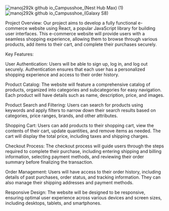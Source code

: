 ![manoj292k github io_Campusshoe_(Nest Hub Max) (1)](https://github.com/manoj292k/Campusshoe/assets/143692735/9bfa5485-29b6-4913-9295-3c6c93a37443)
![manoj292k github io_Campusshoe_(Galaxy S8)](https://github.com/manoj292k/Campusshoe/assets/143692735/ce4855e0-9a7e-4bfc-ab95-719ffe84fc0d)

Project Overview:
Our project aims to develop a fully functional e-commerce website using React, a popular JavaScript library for building user interfaces. This e-commerce website will provide users with a seamless shopping experience, allowing them to browse through various products, add items to their cart, and complete their purchases securely.

Key Features:

User Authentication: Users will be able to sign up, log in, and log out securely. Authentication ensures that each user has a personalized shopping experience and access to their order history.

Product Catalog: The website will feature a comprehensive catalog of products, organized into categories and subcategories for easy navigation. Each product will have details such as name, description, price, and images.

Product Search and Filtering: Users can search for products using keywords and apply filters to narrow down their search results based on categories, price ranges, brands, and other attributes.

Shopping Cart: Users can add products to their shopping cart, view the contents of their cart, update quantities, and remove items as needed. The cart will display the total price, including taxes and shipping charges.

Checkout Process: The checkout process will guide users through the steps required to complete their purchase, including entering shipping and billing information, selecting payment methods, and reviewing their order summary before finalizing the transaction.

Order Management: Users will have access to their order history, including details of past purchases, order status, and tracking information. They can also manage their shipping addresses and payment methods.

Responsive Design: The website will be designed to be responsive, ensuring optimal user experience across various devices and screen sizes, including desktops, tablets, and smartphones.
